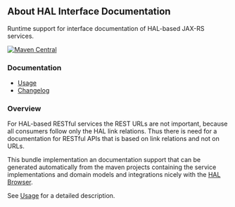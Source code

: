 ## About HAL Interface Documentation

Runtime support for interface documentation of HAL-based JAX-RS services.

[![Maven Central](https://maven-badges.herokuapp.com/maven-central/io.wcm.caravan/io.wcm.caravan.hal.docs/badge.svg)](https://maven-badges.herokuapp.com/maven-central/io.wcm.caravan/io.wcm.caravan.hal.docs)


### Documentation

* [Usage][usage]
* [Changelog][changelog]


### Overview

For HAL-based RESTful services the REST URLs are not important, because all consumers follow only the HAL link relations. Thus there is need for a documentation for RESTful APIs that is based on link relations and not on URLs.

This bundle implementation an documentation support that can be generated automatically from the maven projects containing the service implementations and domain models and integrations nicely with the [HAL Browser][hal-browser].

See [Usage][usage] for a detailed description.


[usage]: usage.html
[changelog]: changes-report.html
[hal-browser]: http://caravan.wcm.io/hal/browser/
